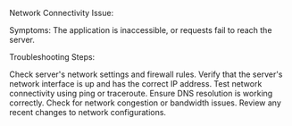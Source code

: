  Network Connectivity Issue:

Symptoms: The application is inaccessible, or requests fail to reach the server.

Troubleshooting Steps:

Check server's network settings and firewall rules.
Verify that the server's network interface is up and has the correct IP address.
Test network connectivity using ping or traceroute.
Ensure DNS resolution is working correctly.
Check for network congestion or bandwidth issues.
Review any recent changes to network configurations.
